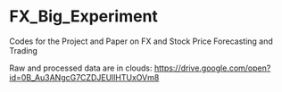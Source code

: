 # FX_Big_Experiment
Codes for the Project and Paper on FX and Stock Price Forecasting and Trading

Raw and processed data are in clouds: https://drive.google.com/open?id=0B_Au3ANgcG7CZDJEUllHTUxOVm8

